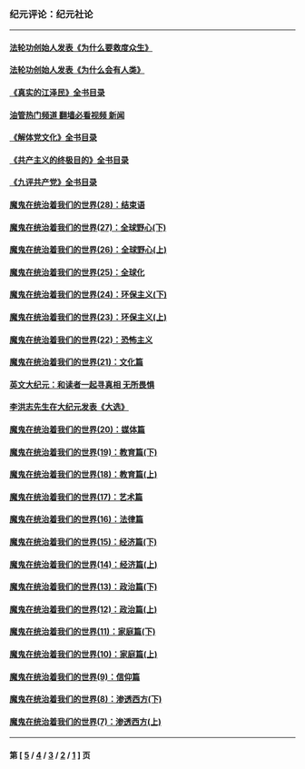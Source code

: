 ### 纪元评论：纪元社论
---
#### [法轮功创始人发表《为什么要救度众生》](../../pages/nsc422/n13975246.md?07060330) 
#### [法轮功创始人发表《为什么会有人类》](../../pages/nsc422/n13912117.md?07060330) 
#### [《真实的江泽民》全书目录](../../pages/nsc422/n13721399.md?07060330) 
#### [油管热门频道 翻墙必看视频 新闻](ok?07060330)
#### [《解体党文化》全书目录](../../pages/nsc422/n13721157.md?07060330) 
#### [《共产主义的终极目的》全书目录](../../pages/nsc422/n13721048.md?07060330) 
#### [《九评共产党》全书目录](../../pages/nsc422/n13708085.md?07060330) 
#### [魔鬼在统治着我们的世界(28)：结束语](../../pages/nsc422/n10936246.md?07060330) 
#### [魔鬼在统治着我们的世界(27)：全球野心(下)](../../pages/nsc422/n10928319.md?07060330) 
#### [魔鬼在统治着我们的世界(26)：全球野心(上)](../../pages/nsc422/n10900318.md?07060330) 
#### [魔鬼在统治着我们的世界(25)：全球化](../../pages/nsc422/n10788205.md?07060330) 
#### [魔鬼在统治着我们的世界(24)：环保主义(下)](../../pages/nsc422/n10695307.md?07060330) 
#### [魔鬼在统治着我们的世界(23)：环保主义(上)](../../pages/nsc422/n10688613.md?07060330) 
#### [魔鬼在统治着我们的世界(22)：恐怖主义](../../pages/nsc422/n10614727.md?07060330) 
#### [魔鬼在统治着我们的世界(21)：文化篇](../../pages/nsc422/n10597706.md?07060330) 
#### [英文大纪元：和读者一起寻真相 无所畏惧](../../pages/nsc422/n12542027.md?07060330) 
#### [李洪志先生在大纪元发表《大选》](../../pages/nsc422/n12534746.md?07060330) 
#### [魔鬼在统治着我们的世界(20)：媒体篇](../../pages/nsc422/n10586579.md?07060330) 
#### [魔鬼在统治着我们的世界(19)：教育篇(下)](../../pages/nsc422/n10564808.md?07060330) 
#### [魔鬼在统治着我们的世界(18)：教育篇(上)](../../pages/nsc422/n10526970.md?07060330) 
#### [魔鬼在统治着我们的世界(17)：艺术篇](../../pages/nsc422/n10499093.md?07060330) 
#### [魔鬼在统治着我们的世界(16)：法律篇](../../pages/nsc422/n10485969.md?07060330) 
#### [魔鬼在统治着我们的世界(15)：经济篇(下)](../../pages/nsc422/n10469975.md?07060330) 
#### [魔鬼在统治着我们的世界(14)：经济篇(上)](../../pages/nsc422/n10457370.md?07060330) 
#### [魔鬼在统治着我们的世界(13)：政治篇(下)](../../pages/nsc422/n10448270.md?07060330) 
#### [魔鬼在统治着我们的世界(12)：政治篇(上)](../../pages/nsc422/n10444576.md?07060330) 
#### [魔鬼在统治着我们的世界(11)：家庭篇(下)](../../pages/nsc422/n10440961.md?07060330) 
#### [魔鬼在统治着我们的世界(10)：家庭篇(上)](../../pages/nsc422/n10435448.md?07060330) 
#### [魔鬼在统治着我们的世界(9)：信仰篇](../../pages/nsc422/n10432159.md?07060330) 
#### [魔鬼在统治着我们的世界(8)：渗透西方(下)](../../pages/nsc422/n10429603.md?07060330) 
#### [魔鬼在统治着我们的世界(7)：渗透西方(上)](../../pages/nsc422/n10426013.md?07060330) 

---
#### 第 [ [5](./5.md?07060330) / [4](./4.md?07060330) / [3](./3.md?07060330) / [2](./2.md?07060330) / [1](./1.md?07060330) ] 页
